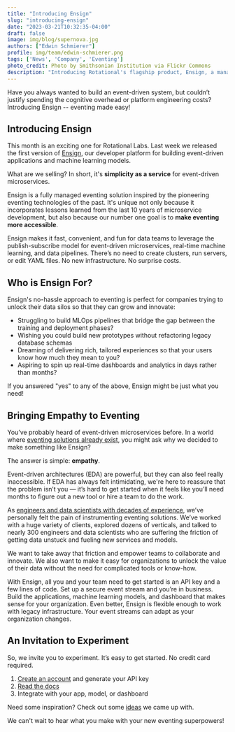```yaml
---
title: "Introducing Ensign"
slug: "introducing-ensign"
date: "2023-03-21T10:32:35-04:00"
draft: false
image: img/blog/supernova.jpg
authors: ["Edwin Schmierer"]
profile: img/team/edwin-schmierer.png
tags: ['News', 'Company', 'Eventing']
photo_credit: Photo by Smithsonian Institution via Flickr Commons
description: "Introducing Rotational's flagship product, Ensign, a managed eventing tool for data scientists, data engineers, and app developers!"
---
```


Have you always wanted to build an event-driven system, but couldn’t justify spending the cognitive overhead or platform engineering costs? Introducing Ensign -- eventing made easy!

<!--more-->

## Introducing Ensign
This month is an exciting one for Rotational Labs. Last week we released the first version of [Ensign](https://rotational.app/register/), our developer platform for building event-driven applications and machine learning models.

What are we selling? In short, it's **simplicity as a service** for event-driven microservices.

Ensign is a fully managed eventing solution inspired by the pioneering eventing technologies of the past. It's unique not only because it incorporates lessons learned from the last 10 years of microservice development, but also because our number one goal is to **make eventing more accessible**.

Ensign makes it fast, convenient, and fun for data teams to leverage the publish-subscribe model for event-driven microservices, real-time machine learning, and data pipelines. There’s no need to create clusters, run servers, or edit YAML files. No new infrastructure. No surprise costs.

## Who is Ensign For?

Ensign's no-hassle approach to eventing is perfect for companies trying to unlock their data silos so that they can grow and innovate:

 - Struggling to build MLOps pipelines that bridge the gap between the training and deployment phases?
 - Wishing you could build new prototypes without refactoring legacy database schemas
 - Dreaming of delivering rich, tailored experiences so that your users know how much they mean to you?
 - Aspiring to spin up real-time dashboards and analytics in days rather than months?

If you answered "yes" to any of the above, Ensign might be just what you need!

## Bringing Empathy to Eventing
You’ve probably heard of event-driven microservices before. In a world where [eventing solutions already exist](https://rotational.io/blog/eventing-platforms/), you might ask why we decided to make something like Ensign?

The answer is simple: **empathy**.

Event-driven architectures (EDA) are powerful, but they can also feel really inaccessible. If EDA has always felt intimidating, we're here to reassure that the problem isn’t you &mdash; it’s hard to get started when it feels like you’ll need months to figure out a new tool or hire a team to do the work.

As [engineers and data scientists with decades of experience](https://rotational.io/about/), we’ve personally felt the pain of instrumenting eventing solutions. We’ve worked with a huge variety of clients, explored dozens of verticals, and talked to nearly 300 engineers and data scientists who are suffering the friction of getting data unstuck and fueling new services and models.

We want to take away that friction and empower teams to collaborate and innovate. We also want to make it easy for organizations to unlock the value of their data without the need for complicated tools or know-how.

With Ensign, all you and your team need to get started is an API key and a few lines of code. Set up a secure event stream and you’re in business. Build the applications, machine learning models, and dashboard that makes sense for your organization. Even better, Ensign is flexible enough to work with legacy infrastructure. Your event streams can adapt as your organization changes.

## An Invitation to Experiment

So, we invite you to experiment. It’s easy to get started. No credit card required.

1. [Create an account](https://rotational.app/register) and generate your API key
2. [Read the docs](https://ensign.rotational.dev/getting-started/)
3. Integrate with your app, model, or dashboard

Need some inspiration? Check out some [ideas](https://ensign.rotational.dev/examples/) we came up with.

We can't wait to hear what you make with your new eventing superpowers!
